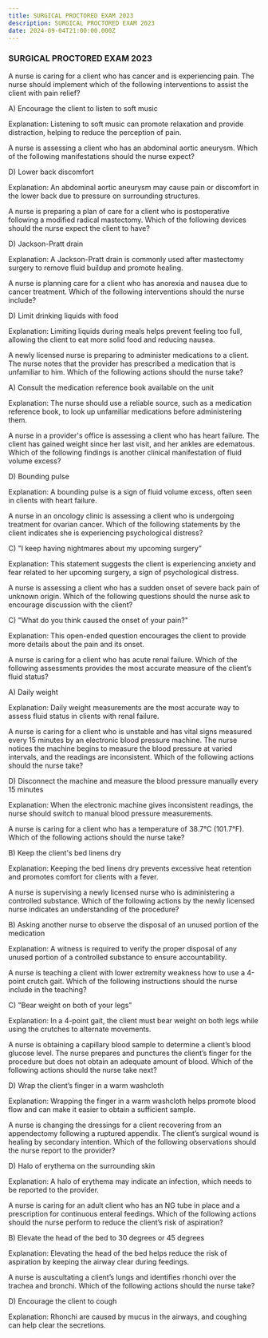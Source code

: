```yaml
---
title: SURGICAL PROCTORED EXAM 2023
description: SURGICAL PROCTORED EXAM 2023
date: 2024-09-04T21:00:00.000Z
---
```


### SURGICAL PROCTORED EXAM 2023

A nurse is caring for a client who has cancer and is
experiencing pain. The nurse should implement which of the following
interventions to assist the client with pain relief?

A) Encourage the client to listen to soft music

Explanation: Listening to soft music can promote relaxation
and provide distraction, helping to reduce the perception of pain.

A nurse is assessing a client who has an abdominal aortic
aneurysm. Which of the following manifestations should the nurse expect?

D) Lower back discomfort

Explanation: An abdominal aortic aneurysm may cause pain or
discomfort in the lower back due to pressure on surrounding structures.

A nurse is preparing a plan of care for a client who is
postoperative following a modified radical mastectomy. Which of the following
devices should the nurse expect the client to have?

D) Jackson-Pratt drain

Explanation: A Jackson-Pratt drain is commonly used after
mastectomy surgery to remove fluid buildup and promote healing.

A nurse is planning care for a client who has anorexia and
nausea due to cancer treatment. Which of the following interventions should the
nurse include?

D) Limit drinking liquids with food

Explanation: Limiting liquids during meals helps prevent
feeling too full, allowing the client to eat more solid food and reducing
nausea.

A newly licensed nurse is preparing to administer
medications to a client. The nurse notes that the provider has prescribed a
medication that is unfamiliar to him. Which of the following actions should the
nurse take?

A) Consult the medication reference book available on the
unit

Explanation: The nurse should use a reliable source, such as
a medication reference book, to look up unfamiliar medications before
administering them.

A nurse in a provider's office is assessing a client who has
heart failure. The client has gained weight since her last visit, and her
ankles are edematous. Which of the following findings is another clinical
manifestation of fluid volume excess?

D) Bounding pulse

Explanation: A bounding pulse is a sign of fluid volume
excess, often seen in clients with heart failure.

A nurse in an oncology clinic is assessing a client who is
undergoing treatment for ovarian cancer. Which of the following statements by
the client indicates she is experiencing psychological distress?

C) "I keep having nightmares about my upcoming
surgery"

Explanation: This statement suggests the client is
experiencing anxiety and fear related to her upcoming surgery, a sign of
psychological distress.

A nurse is assessing a client who has a sudden onset of
severe back pain of unknown origin. Which of the following questions should the
nurse ask to encourage discussion with the client?

C) "What do you think caused the onset of your
pain?"

Explanation: This open-ended question encourages the client
to provide more details about the pain and its onset.

A nurse is caring for a client who has acute renal failure.
Which of the following assessments provides the most accurate measure of the
client’s fluid status?

A) Daily weight

Explanation: Daily weight measurements are the most accurate
way to assess fluid status in clients with renal failure.

A nurse is caring for a client who is unstable and has vital
signs measured every 15 minutes by an electronic blood pressure machine. The
nurse notices the machine begins to measure the blood pressure at varied
intervals, and the readings are inconsistent. Which of the following actions
should the nurse take?

D) Disconnect the machine and measure the blood pressure
manually every 15 minutes

Explanation: When the electronic machine gives inconsistent
readings, the nurse should switch to manual blood pressure measurements.

A nurse is caring for a client who has a temperature of
38.7°C (101.7°F). Which of the following actions should the nurse take?

B) Keep the client's bed linens dry

Explanation: Keeping the bed linens dry prevents excessive
heat retention and promotes comfort for clients with a fever.

A nurse is supervising a newly licensed nurse who is
administering a controlled substance. Which of the following actions by the
newly licensed nurse indicates an understanding of the procedure?

B) Asking another nurse to observe the disposal of an unused
portion of the medication

Explanation: A witness is required to verify the proper
disposal of any unused portion of a controlled substance to ensure
accountability.

A nurse is teaching a client with lower extremity weakness
how to use a 4-point crutch gait. Which of the following instructions should
the nurse include in the teaching?

C) "Bear weight on both of your legs"

Explanation: In a 4-point gait, the client must bear weight
on both legs while using the crutches to alternate movements.

A nurse is obtaining a capillary blood sample to determine a
client’s blood glucose level. The nurse prepares and punctures the client’s
finger for the procedure but does not obtain an adequate amount of blood. Which
of the following actions should the nurse take next?

D) Wrap the client’s finger in a warm washcloth

Explanation: Wrapping the finger in a warm washcloth helps
promote blood flow and can make it easier to obtain a sufficient sample.

A nurse is changing the dressings for a client recovering
from an appendectomy following a ruptured appendix. The client’s surgical wound
is healing by secondary intention. Which of the following observations should
the nurse report to the provider?

D) Halo of erythema on the surrounding skin

Explanation: A halo of erythema may indicate an infection,
which needs to be reported to the provider.

A nurse is caring for an adult client who has an NG tube in
place and a prescription for continuous enteral feedings. Which of the
following actions should the nurse perform to reduce the client’s risk of
aspiration?

B) Elevate the head of the bed to 30 degrees or 45 degrees

Explanation: Elevating the head of the bed helps reduce the
risk of aspiration by keeping the airway clear during feedings.

A nurse is auscultating a client’s lungs and identifies
rhonchi over the trachea and bronchi. Which of the following actions should the
nurse take?

D) Encourage the client to cough

Explanation: Rhonchi are caused by mucus in the airways, and
coughing can help clear the secretions.

 
